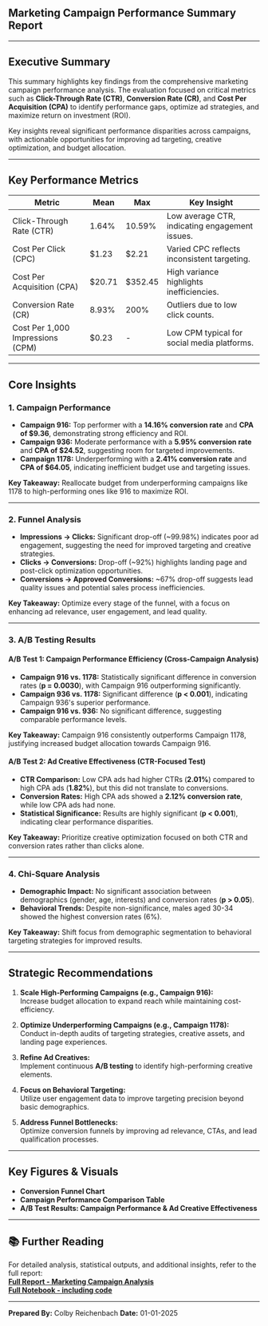 ## **Marketing Campaign Performance Summary Report**  

---

## **Executive Summary**

This summary highlights key findings from the comprehensive marketing campaign performance analysis. The evaluation focused on critical metrics such as **Click-Through Rate (CTR)**, **Conversion Rate (CR)**, and **Cost Per Acquisition (CPA)** to identify performance gaps, optimize ad strategies, and maximize return on investment (ROI).

Key insights reveal significant performance disparities across campaigns, with actionable opportunities for improving ad targeting, creative optimization, and budget allocation.

---

## **Key Performance Metrics**

| **Metric**               | **Mean**     | **Max**      | **Key Insight**                                |
|--------------------------|--------------|--------------|------------------------------------------------|
| Click-Through Rate (CTR) | 1.64%        | 10.59%       | Low average CTR, indicating engagement issues. |
| Cost Per Click (CPC)     | $1.23        | $2.21        | Varied CPC reflects inconsistent targeting.    |
| Cost Per Acquisition (CPA)| $20.71      | $352.45      | High variance highlights inefficiencies.       |
| Conversion Rate (CR)     | 8.93%        | 200%         | Outliers due to low click counts.              |
| Cost Per 1,000 Impressions (CPM) | $0.23 | -           | Low CPM typical for social media platforms.    |

---

## **Core Insights**

### **1. Campaign Performance**

- **Campaign 916:** Top performer with a **14.16% conversion rate** and **CPA of $9.36**, demonstrating strong efficiency and ROI.
- **Campaign 936:** Moderate performance with a **5.95% conversion rate** and **CPA of $24.52**, suggesting room for targeted improvements.
- **Campaign 1178:** Underperforming with a **2.41% conversion rate** and **CPA of $64.05**, indicating inefficient budget use and targeting issues.

**Key Takeaway:**
Reallocate budget from underperforming campaigns like 1178 to high-performing ones like 916 to maximize ROI.

---

### **2. Funnel Analysis**

- **Impressions → Clicks:** Significant drop-off (~99.98%) indicates poor ad engagement, suggesting the need for improved targeting and creative strategies.
- **Clicks → Conversions:** Drop-off (~92%) highlights landing page and post-click optimization opportunities.
- **Conversions → Approved Conversions:** ~67% drop-off suggests lead quality issues and potential sales process inefficiencies.

**Key Takeaway:**
Optimize every stage of the funnel, with a focus on enhancing ad relevance, user engagement, and lead quality.

---

### **3. A/B Testing Results**

#### **A/B Test 1: Campaign Performance Efficiency (Cross-Campaign Analysis)**

- **Campaign 916 vs. 1178:** Statistically significant difference in conversion rates (**p = 0.0030**), with Campaign 916 outperforming significantly.
- **Campaign 936 vs. 1178:** Significant difference (**p < 0.001**), indicating Campaign 936's superior performance.
- **Campaign 916 vs. 936:** No significant difference, suggesting comparable performance levels.

**Key Takeaway:**
Campaign 916 consistently outperforms Campaign 1178, justifying increased budget allocation towards Campaign 916.

#### **A/B Test 2: Ad Creative Effectiveness (CTR-Focused Test)**

- **CTR Comparison:** Low CPA ads had higher CTRs (**2.01%**) compared to high CPA ads (**1.82%**), but this did not translate to conversions.
- **Conversion Rates:** High CPA ads showed a **2.12% conversion rate**, while low CPA ads had none.
- **Statistical Significance:** Results are highly significant (**p < 0.001**), indicating clear performance disparities.

**Key Takeaway:**
Prioritize creative optimization focused on both CTR and conversion rates rather than clicks alone.

---

### **4. Chi-Square Analysis**

- **Demographic Impact:** No significant association between demographics (gender, age, interests) and conversion rates (**p > 0.05**).
- **Behavioral Trends:** Despite non-significance, males aged 30-34 showed the highest conversion rates (6%).

**Key Takeaway:**
Shift focus from demographic segmentation to behavioral targeting strategies for improved results.

---

## **Strategic Recommendations**

1. **Scale High-Performing Campaigns (e.g., Campaign 916):**  
   Increase budget allocation to expand reach while maintaining cost-efficiency.

2. **Optimize Underperforming Campaigns (e.g., Campaign 1178):**  
   Conduct in-depth audits of targeting strategies, creative assets, and landing page experiences.

3. **Refine Ad Creatives:**  
   Implement continuous **A/B testing** to identify high-performing creative elements.

4. **Focus on Behavioral Targeting:**  
   Utilize user engagement data to improve targeting precision beyond basic demographics.

5. **Address Funnel Bottlenecks:**  
   Optimize conversion funnels by improving ad relevance, CTAs, and lead qualification processes.

---

## **Key Figures & Visuals**

- **Conversion Funnel Chart**  
- **Campaign Performance Comparison Table**  
- **A/B Test Results: Campaign Performance & Ad Creative Effectiveness**

---

## 📚 **Further Reading**

For detailed analysis, statistical outputs, and additional insights, refer to the full report:  
**[Full Report - Marketing Campaign Analysis](/report.md)**  
**[Full Notebook - including code](/notebooks/Final_Notebook.ipynb)**

---

**Prepared By:** Colby Reichenbach 
**Date:** 01-01-2025
